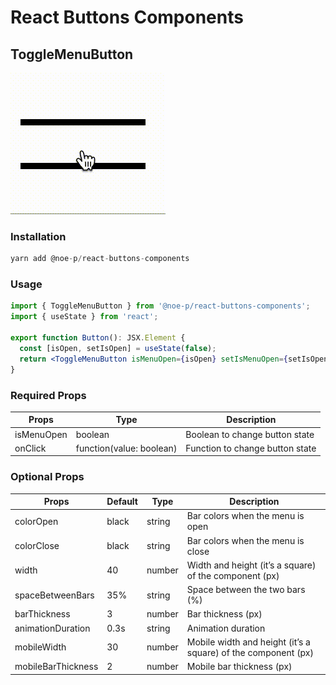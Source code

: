 # React Buttons Components

## ToggleMenuButton

![](https://github.com/Noe-p/gif-server/blob/main/ToggleMenuButtonComponent.gif?raw=true)
### Installation

```jsx
yarn add @noe-p/react-buttons-components
```

### Usage

```jsx
import { ToggleMenuButton } from '@noe-p/react-buttons-components';
import { useState } from 'react';

export function Button(): JSX.Element {
  const [isOpen, setIsOpen] = useState(false);
  return <ToggleMenuButton isMenuOpen={isOpen} setIsMenuOpen={setIsOpen} />;
}
```

### Required Props

| Props | Type | Description |
| --- | --- | --- |
| isMenuOpen | boolean | Boolean to change button state |
| onClick | function(value: boolean) | Function to change button state |

### Optional Props

| Props | Default | Type | Description |
| --- | --- | --- | --- |
| colorOpen | black | string | Bar colors when the menu is open |
| colorClose | black | string | Bar colors when the menu is close |
| width | 40 | number | Width and height (it’s a square) of the component (px) |
| spaceBetweenBars | 35% | string | Space between the two bars (%) |
| barThickness | 3 | number | Bar thickness (px) |
| animationDuration | 0.3s | string | Animation duration |
| mobileWidth | 30 | number | Mobile width and height (it’s a square) of the component (px) |
| mobileBarThickness | 2 | number | Mobile bar thickness (px) |